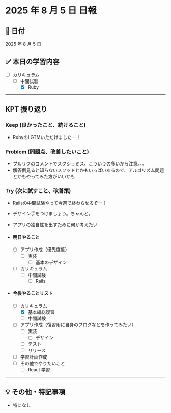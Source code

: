 # 2025 年 8 月 5 日 日報

## 📅 日付

2025 年 8 月 5 日

## ✅ 本日の学習内容

  - [ ] カリキュラム
    - [ ] 中間試験
      - [x] Ruby
---

## KPT 振り返り

### Keep (良かったこと、続けること)

- RubyのLGTMいただけましたー！

### Problem (問題点、改善したいこと)

- プルリクのコメントでスクショミス、こういうの多いから注意。。。
- 解答例見ると知らないメソッドとかもいっぱいあるので、アルゴリズム問題とかもやってみた方がいいかも


### Try (次に試すこと、改善策)

- Railsの中間試験やって今週で終わらせるぞー！
- デザイン手をつけましょう。ちゃんと。
- アプリの独自性を出すために何か考えたい

- #### 明日やること
  - [ ] アプリ作成（優先度低）
    - [ ] 実装
      - [ ] 基本のデザイン
  - [ ] カリキュラム
    - [ ] 中間試験
      - [ ] Rails

- #### 今後やることリスト
  - [ ] カリキュラム
    - [x] 基本編総復習
    - [ ] 中間試験
  - [ ] アプリ作成（復習用に自身のブログなどを作ってみたい）
    - [ ] 実装
      - [ ] デザイン
    - [ ] テスト
    - [ ] リリース
  - [ ] 学習計画作成
  - [ ] その他でやりたいこと
    - [ ] React 学習

---

## 💡 その他・特記事項

- 特になし
